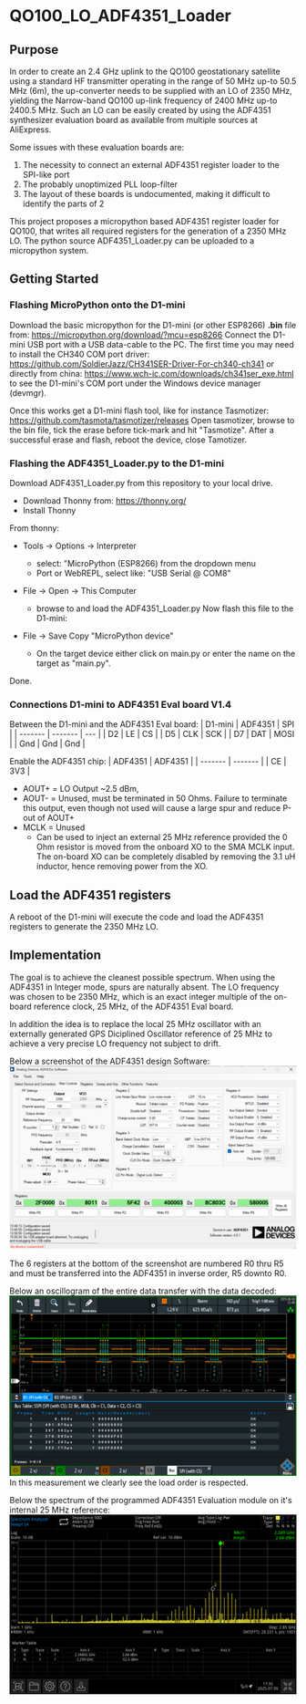 # QO100_LO_ADF4351_Loader

## Purpose

In order to create an 2.4 GHz uplink to the QO100 geostationary satellite 
using a standard HF transmitter operating in the range of 50 MHz up-to 50.5 MHz (6m), the
up-converter needs to be supplied with an LO of 2350 MHz, yielding the Narrow-band 
QO100 up-link frequency of 2400 MHz up-to 2400.5 MHz.
Such an LO can be easily created by using the ADF4351 synthesizer evaluation board as
available from multiple sources at AliExpress.

Some issues with these evaluation boards are:
1. The necessity to connect an external ADF4351 register loader to the SPI-like port
2. The probably unoptimized PLL loop-filter
3. The layout of these boards is undocumented, making it difficult to identify the parts of 2

This project proposes a micropython based ADF4351 register loader for QO100,
that writes all required registers for the generation of a 2350 MHz LO.
The python source ADF4351_Loader.py can be uploaded to a micropython system.

## Getting Started

### Flashing MicroPython onto the D1-mini
Download the basic micropython for the D1-mini (or other ESP8266) **.bin** file
from:
https://micropython.org/download/?mcu=esp8266
Connect the D1-mini USB port with a USB data-cable to the PC.
The first time you may need to install the CH340 COM port driver:
https://github.com/SoldierJazz/CH341SER-Driver-For-ch340-ch341 or directly
from china: https://www.wch-ic.com/downloads/ch341ser_exe.html
to see the D1-mini's COM port under the Windows device manager (devmgr).

Once this works get a D1-mini flash tool, like for instance Tasmotizer:
https://github.com/tasmota/tasmotizer/releases
Open tasmotizer, browse to the bin file, tick the erase before tick-mark and hit "Tasmotize".
After a successful erase and flash, reboot the device, close Tamotizer.

### Flashing the ADF4351_Loader.py to the D1-mini
Download ADF4351_Loader.py from this repository to your local drive.

- Download Thonny from: 
	https://thonny.org/
- Install Thonny

From thonny:
- Tools -> Options -> Interpreter
	- select: "MicroPython (ESP8266) from the dropdown menu
	- Port or WebREPL, select like: "USB Serial @ COM8"
	
- File -> Open -> This Computer
	- browse to and load the ADF4351_Loader.py
Now flash this file to the D1-mini:
- File -> Save Copy "MicroPython device"
	- On the target device either click on main.py or enter the name on
	the target as "main.py".

Done.

### Connections D1-mini to ADF4351 Eval board V1.4

Between the D1-mini and the ADF4351 Eval board:
| D1-mini | ADF4351 | SPI |
| ------- | ------- | --- |
| D2 | LE	| CS |
| D5 | CLK | SCK |
| D7 | DAT | MOSI |
| Gnd | Gnd | Gnd |

Enable the ADF4351 chip:
| ADF4351 | ADF4351 |
| ------- | ------- |
|   CE    |   3V3   |

- AOUT+ = LO Output ~2.5 dBm, 
- AOUT- = Unused, must be terminated in 50 Ohms. Failure to terminate this output, even though not used will cause a large spur and reduce P-out of AOUT+
- MCLK = Unused
	- Can be used to inject an external 25 MHz reference provided the 0 Ohm resistor is moved 
from the onboard XO to the SMA MCLK input. The on-board XO can be completely disabled by
removing the 3.1 uH inductor, hence removing power from the XO.

## Load the ADF4351 registers

A reboot of the D1-mini will execute the code and load the ADF4351 
registers to generate the 2350 MHz LO.

## Implementation

The goal is to achieve the cleanest possible spectrum.
When using the ADF4351 in Integer mode, spurs are naturally absent.
The LO frequency was chosen to be 2350 MHz, which is an exact 
integer multiple of the on-board reference clock, 25 MHz,
of the ADF4351 Eval board.

In addition the idea is to replace the local 25 MHz oscillator 
with an externally generated GPS Diciplined Oscillator reference 
of 25 MHz to achieve a very precise LO frequency not subject to drift.

Below a screenshot of the ADF4351 design Software:
![The ADF4351 Software](/Images/ADF435x_Software_Main.png)

The 6 registers at the bottom of the screenshot are numbered R0 thru R5 and
must be transferred into the ADF4351 in inverse order, R5 downto R0.

Below an oscillogram of the entire data transfer with the data decoded:
![The ADF4351 loader SPI-frames](/Images/ADF4351_SPI_Controller_FromFlash.png)
In this measurement we clearly see the load order is respected.

Below the spectrum of the programmed ADF4351 Evaluation module on it's internal 25 MHz reference:
![Spectrum Wide](/Images/ADF4351_2.350MHz_WIde.png)
